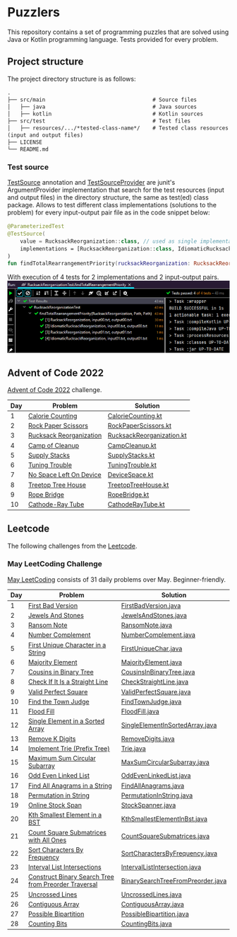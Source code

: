 # Puzzlers
This repository contains a set of programming puzzles that are solved using Java or Kotlin programming language.
Tests provided for every problem.

## Project structure

The project directory structure is as follows:

    .
    ├── src/main                                  # Source files
    │   ├── java                                  # Java sources
    │   ├── kotlin                                # Kotlin sources
    ├── src/test                                  # Test files
    │   ├── resources/.../*tested-class-name*/    # Tested class resources (input and output files)
    ├── LICENSE
    └── README.md

### Test source

[TestSource](src/test/java/io/github/chizganov/puzzlers/util/TestSource.java) annotation and
[TestSourceProvider](src/test/java/io/github/chizganov/puzzlers/util/TestSourceProvider.java) are junit's
ArgumentProvider implementation
that search for the test resources (input and output files) in the directory structure, the same as test(ed) class
package.
Allows to test different class implementations (solutions to the problem) for every input-output pair file as in the
code snippet below:

```kotlin
@ParameterizedTest
@TestSource(
    value = RucksackReorganization::class, // used as single implementation if no custom implementations provided.
    implementations = [RucksackReorganization::class, IdiomaticRucksackReorganization::class]
)
fun findTotalRearrangementPriority(rucksackReorganization: RucksackReorganization, input: Path, output: Path)
```

With execution of 4 tests for 2 implementations and 2 input-output pairs.
![test-results.png](doc/test-results.png)

## Advent of Code 2022

[Advent of Code 2022](https://adventofcode.com/2022) challenge.

| Day | Problem                                                        | Solution                                                                                                                   |
|-----|----------------------------------------------------------------|----------------------------------------------------------------------------------------------------------------------------|
| 1   | [Calorie Counting](https://adventofcode.com/2022/day/1)        | [CalorieCounting.kt](src/main/kotlin/io/github/chizganov/puzzlers/adventofcode/twentytwo/CalorieCounting.kt)               |
| 2   | [Rock Paper Scissors](https://adventofcode.com/2022/day/2)     | [RockPaperScissors.kt](src/main/kotlin/io/github/chizganov/puzzlers/adventofcode/twentytwo/RockPaperScissors.kt)           |
| 3   | [Rucksack Reorganization](https://adventofcode.com/2022/day/3) | [RucksackReorganization.kt](src/main/kotlin/io/github/chizganov/puzzlers/adventofcode/twentytwo/RucksackReorganization.kt) |
| 4   | [Camp of Cleanup](https://adventofcode.com/2022/day/4)         | [CampCleanup.kt](src/main/kotlin/io/github/chizganov/puzzlers/adventofcode/twentytwo/CampCleanup.kt)                       |
| 5   | [Supply Stacks](https://adventofcode.com/2022/day/5)           | [SupplyStacks.kt](src/main/kotlin/io/github/chizganov/puzzlers/adventofcode/twentytwo/SupplyStacks.kt)                     |
| 6   | [Tuning Trouble](https://adventofcode.com/2022/day/6)          | [TuningTrouble.kt](src/main/kotlin/io/github/chizganov/puzzlers/adventofcode/twentytwo/TuningTrouble.kt)                   |
| 7   | [No Space Left On Device](https://adventofcode.com/2022/day/7) | [DeviceSpace.kt](src/main/kotlin/io/github/chizganov/puzzlers/adventofcode/twentytwo/DeviceSpace.kt)                       |
| 8   | [Treetop Tree House](https://adventofcode.com/2022/day/8)      | [TreetopTreeHouse.kt](src/main/kotlin/io/github/chizganov/puzzlers/adventofcode/twentytwo/TreetopTreeHouse.kt)             |
| 9   | [Rope Bridge](https://adventofcode.com/2022/day/9)             | [RopeBridge.kt](src/main/kotlin/io/github/chizganov/puzzlers/adventofcode/twentytwo/RopeBridge.kt)                         |
| 10  | [Cathode-Ray Tube](https://adventofcode.com/2022/day/10)       | [CathodeRayTube.kt](src/main/kotlin/io/github/chizganov/puzzlers/adventofcode/twentytwo/CathodeRayTube.kt)                 |

## Leetcode

The following challenges from the [Leetcode](https://leetcode.com/).

### May LeetCoding Challenge

[May LeetCoding](https://leetcode.com/explore/featured/card/may-leetcoding-challenge/) consists of 31 daily problems
over May. Beginner-friendly.

| Day | Problem                                                                                                                                                         | Solution                                                                                                                             |
|-----|-----------------------------------------------------------------------------------------------------------------------------------------------------------------|--------------------------------------------------------------------------------------------------------------------------------------|
| 1   | [First Bad Version](https://leetcode.com/explore/featured/card/may-leetcoding-challenge/534/week-1-may-1st-may-7th/3316/)                                       | [FirstBadVersion.java](src/main/java/io/github/chizganov/puzzlers/leetcode/may/FirstBadVersion.java)                                 |
| 2   | [Jewels And Stones](https://leetcode.com/explore/featured/card/may-leetcoding-challenge/534/week-1-may-1st-may-7th/3317/)                                       | [JewelsAndStones.java](src/main/java/io/github/chizganov/puzzlers/leetcode/may/JewelsAndStones.java)                                 |
| 3   | [Ransom Note](https://leetcode.com/explore/featured/card/may-leetcoding-challenge/534/week-1-may-1st-may-7th/3318/)                                             | [RansomNote.java](src/main/java/io/github/chizganov/puzzlers/leetcode/may/RansomNote.java)                                           |
| 4   | [Number Complement](https://leetcode.com/explore/featured/card/may-leetcoding-challenge/534/week-1-may-1st-may-7th/3319/)                                       | [NumberComplement.java](src/main/java/io/github/chizganov/puzzlers/leetcode/may/NumberComplement.java)                               |
| 5   | [First Unique Character in a String](https://leetcode.com/explore/featured/card/may-leetcoding-challenge/534/week-1-may-1st-may-7th/3320/)                      | [FirstUniqueChar.java](src/main/java/io/github/chizganov/puzzlers/leetcode/may/FirstUniqueChar.java)                                 |
| 6   | [Majority Element](https://leetcode.com/explore/featured/card/may-leetcoding-challenge/534/week-1-may-1st-may-7th/3321/)                                        | [MajorityElement.java](src/main/java/io/github/chizganov/puzzlers/leetcode/may/MajorityElement.java)                                 |
| 7   | [Cousins in Binary Tree](https://leetcode.com/explore/featured/card/may-leetcoding-challenge/534/week-1-may-1st-may-7th/3322/)                                  | [CousinsInBinaryTree.java](src/main/java/io/github/chizganov/puzzlers/leetcode/may/CousinsInBinaryTree.java)                         |
| 8   | [Check If It Is a Straight Line](https://leetcode.com/explore/featured/card/may-leetcoding-challenge/535/week-2-may-8th-may-14th/3323/)                         | [CheckStraightLine.java](src/main/java/io/github/chizganov/puzzlers/leetcode/may/CheckStraightLine.java)                             |
| 9   | [Valid Perfect Square](https://leetcode.com/explore/featured/card/may-leetcoding-challenge/535/week-2-may-8th-may-14th/3324/)                                   | [ValidPerfectSquare.java](src/main/java/io/github/chizganov/puzzlers/leetcode/may/ValidPerfectSquare.java)                           |
| 10  | [Find the Town Judge](https://leetcode.com/explore/challenge/card/may-leetcoding-challenge/535/week-2-may-8th-may-14th/3325/)                                   | [FindTownJudge.java](src/main/java/io/github/chizganov/puzzlers/leetcode/may/FindTownJudge.java)                                     |
| 11  | [Flood Fill](https://leetcode.com/explore/challenge/card/may-leetcoding-challenge/535/week-2-may-8th-may-14th/3326/)                                            | [FloodFill.java](src/main/java/io/github/chizganov/puzzlers/leetcode/may/FloodFill.java)                                             |
| 12  | [Single Element in a Sorted Array](https://leetcode.com/explore/challenge/card/may-leetcoding-challenge/535/week-2-may-8th-may-14th/3327/)                      | [SingleElementInSortedArray.java](src/main/java/io/github/chizganov/puzzlers/leetcode/may/SingleElementInSortedArray.java)           |
| 13  | [Remove K Digits](https://leetcode.com/explore/challenge/card/may-leetcoding-challenge/535/week-2-may-8th-may-14th/3328/)                                       | [RemoveDigits.java](src/main/java/io/github/chizganov/puzzlers/leetcode/may/RemoveDigits.java)                                       |
| 14  | [Implement Trie (Prefix Tree)](https://leetcode.com/explore/challenge/card/may-leetcoding-challenge/535/week-2-may-8th-may-14th/3329/)                          | [Trie.java](src/main/java/io/github/chizganov/puzzlers/leetcode/may/Trie.java)                                                       |
| 15  | [Maximum Sum Circular Subarray](https://leetcode.com/explore/challenge/card/may-leetcoding-challenge/536/week-3-may-15th-may-21st/3330/)                        | [MaxSumCircularSubarray.java](src/main/java/io/github/chizganov/puzzlers/leetcode/may/MaxSumCircularSubarray.java)                   |
| 16  | [Odd Even Linked List](https://leetcode.com/explore/challenge/card/may-leetcoding-challenge/536/week-3-may-15th-may-21st/3331/)                                 | [OddEvenLinkedList.java](src/main/java/io/github/chizganov/puzzlers/leetcode/may/OddEvenLinkedList.java)                             |
| 17  | [Find All Anagrams in a String](https://leetcode.com/explore/challenge/card/may-leetcoding-challenge/536/week-3-may-15th-may-21st/3332/)                        | [FindAllAnagrams.java](src/main/java/io/github/chizganov/puzzlers/leetcode/may/FindAllAnagrams.java)                                 |
| 18  | [Permutation in String](https://leetcode.com/explore/challenge/card/may-leetcoding-challenge/536/week-3-may-15th-may-21st/3333/)                                | [PermutationInString.java](src/main/java/io/github/chizganov/puzzlers/leetcode/may/PermutationInString.java)                         |
| 19  | [Online Stock Span](https://leetcode.com/explore/challenge/card/may-leetcoding-challenge/536/week-3-may-15th-may-21st/3334/)                                    | [StockSpanner.java](src/main/java/io/github/chizganov/puzzlers/leetcode/may/StockSpanner.java)                                       |
| 20  | [Kth Smallest Element in a BST](https://leetcode.com/explore/challenge/card/may-leetcoding-challenge/536/week-3-may-15th-may-21st/3335/)                        | [KthSmallestElementInBst.java](src/main/java/io/github/chizganov/puzzlers/leetcode/may/KthSmallestElementInBst.java)                 |
| 21  | [Count Square Submatrices with All Ones](https://leetcode.com/explore/challenge/card/may-leetcoding-challenge/536/week-3-may-15th-may-21st/3336/)               | [CountSquareSubmatrices.java](src/main/java/io/github/chizganov/puzzlers/leetcode/may/CountSquareSubmatrices.java)                   |
| 22  | [Sort Characters By Frequency](https://leetcode.com/explore/challenge/card/may-leetcoding-challenge/537/week-4-may-22nd-may-28th/3337/)                         | [SortCharactersByFrequency.java](src/main/java/io/github/chizganov/puzzlers/leetcode/may/SortCharactersByFrequency.java)             |
| 23  | [Interval List Intersections](https://leetcode.com/explore/challenge/card/may-leetcoding-challenge/537/week-4-may-22nd-may-28th/3338/)                          | [IntervalListIntersection.java](src/main/java/io/github/chizganov/puzzlers/leetcode/may/IntervalListIntersection.java)               |
| 24  | [Construct Binary Search Tree from Preorder Traversal](https://leetcode.com/explore/challenge/card/may-leetcoding-challenge/537/week-4-may-22nd-may-28th/3339/) | [BinarySearchTreeFromPreorder.java](src/main/java/io/github/chizganov/puzzlers/leetcode/thirtyday/BinarySearchTreeFromPreorder.java) |
| 25  | [Uncrossed Lines](https://leetcode.com/explore/challenge/card/may-leetcoding-challenge/537/week-4-may-22nd-may-28th/3340/)                                      | [UncrossedLines.java](src/main/java/io/github/chizganov/puzzlers/leetcode/may/UncrossedLines.java)                                   |
| 26  | [Contiguous Array](https://leetcode.com/explore/challenge/card/may-leetcoding-challenge/537/week-4-may-22nd-may-28th/3341/)                                     | [ContiguousArray.java](src/main/java/io/github/chizganov/puzzlers/leetcode/may/ContiguousArray.java)                                 |
| 27  | [Possible Bipartition](https://leetcode.com/explore/challenge/card/may-leetcoding-challenge/537/week-4-may-22nd-may-28th/3342/)                                 | [PossibleBipartition.java](src/main/java/io/github/chizganov/puzzlers/leetcode/may/PossibleBipartition.java)                         |
| 28  | [Counting Bits](https://leetcode.com/explore/challenge/card/may-leetcoding-challenge/537/week-4-may-22nd-may-28th/3343/)                                        | [CountingBits.java](src/main/java/io/github/chizganov/puzzlers/leetcode/may/CountingBits.java)                                       |
